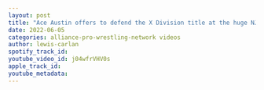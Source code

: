 ```yaml
---
layout: post
title: "Ace Austin offers to defend the X Division title at the huge NJPW Dominion event"
date: 2022-06-05
categories: alliance-pro-wrestling-network videos
author: lewis-carlan
spotify_track_id: 
youtube_video_id: j04wfrVHV0s
apple_track_id: 
youtube_metadata: 
---
```

